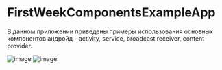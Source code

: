 # FirstWeekComponentsExampleApp
В данном приложении приведены примеры использования основных компонентов андройд - activity, service, broadcast receiver, content provider. 

![image](https://user-images.githubusercontent.com/99675396/166511274-06405f3a-01c2-454f-83a3-1813d5be4eea.png)    ![image](https://user-images.githubusercontent.com/99675396/166512503-dd5050f0-71d8-4cd3-9ce3-3156565fcd98.png)

